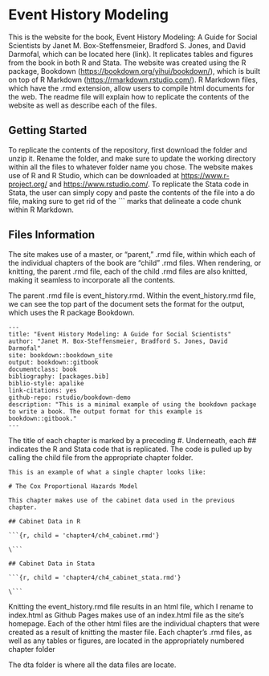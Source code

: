 # Event History Modeling

This is the website for the book, Event History Modeling: A Guide for Social Scientists by Janet M. Box-Steffensmeier, Bradford S. Jones, and David Darmofal, which can be located here (link). It replicates tables and figures from the book in both R and Stata. The website was created using the R package, Bookdown (https://bookdown.org/yihui/bookdown/), which is built on top of R Markdown (https://rmarkdown.rstudio.com/). R Markdown files, which have the .rmd extension, allow users to compile html documents for the web. The readme file will explain how to replicate the contents of the website as well as describe each of the files. 

## Getting Started

To replicate the contents of the repository, first download the folder and unzip it. Rename the folder, and make sure to update the working directory within all the files to whatever folder name you chose. The website makes use of R and R Studio, which can be downloaded at https://www.r-project.org/ and https://www.rstudio.com/. To replicate the Stata code in Stata, the user can simply copy and paste the contents of the file into a do file, making sure to get rid of the ``` marks that delineate a code chunk within R Markdown. 

## Files Information
 
The site makes use of a master, or “parent,” .rmd file, within which each of the individual chapters of the book are “child” .rmd files. When rendering, or knitting, the parent .rmd file, each of the child .rmd files are also knitted, making it seamless to incorporate all the contents. 

The parent .rmd file is event_history.rmd. Within the event_history.rmd file, we can see the top part of the document sets the format for the output, which uses the R package Bookdown. 


```
--- 
title: "Event History Modeling: A Guide for Social Scientists"
author: "Janet M. Box-Steffensmeier, Bradford S. Jones, David Darmofal"
site: bookdown::bookdown_site
output: bookdown::gitbook
documentclass: book
bibliography: [packages.bib]
biblio-style: apalike
link-citations: yes
github-repo: rstudio/bookdown-demo
description: "This is a minimal example of using the bookdown package to write a book. The output format for this example is bookdown::gitbook."
---
```

The title of each chapter is marked by a preceding #. Underneath, each ## indicates the R and Stata code that is replicated. The code is pulled up by calling the child file from the appropriate chapter folder. 

```
This is an example of what a single chapter looks like: 

# The Cox Proportional Hazards Model 

This chapter makes use of the cabinet data used in the previous chapter. 

## Cabinet Data in R

```{r, child = 'chapter4/ch4_cabinet.rmd'}

\```

## Cabinet Data in Stata

```{r, child = 'chapter4/ch4_cabinet_stata.rmd'}

\```

```

Knitting the event_history.rmd file results in an html file, which I rename to index.html as Github Pages makes use of an index.html file as the site’s homepage. Each of the other html files are the individual chapters that were created as a result of knitting the master file. Each chapter’s .rmd files, as well as any tables or figures, are located in the appropriately numbered chapter folder 

The dta folder is where all the data files are locate. 
